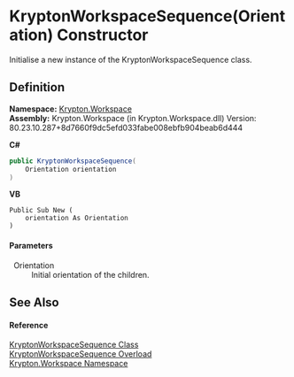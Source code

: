 # KryptonWorkspaceSequence(Orientation) Constructor


Initialise a new instance of the KryptonWorkspaceSequence class.



## Definition
**Namespace:** <a href="0dbf488f-9676-a1e5-a949-1b4bcea03d52.md">Krypton.Workspace</a>  
**Assembly:** Krypton.Workspace (in Krypton.Workspace.dll) Version: 80.23.10.287+8d7660f9dc5efd033fabe008ebfb904beab6d444

**C#**
``` C#
public KryptonWorkspaceSequence(
	Orientation orientation
)
```
**VB**
``` VB
Public Sub New ( 
	orientation As Orientation
)
```



#### Parameters
<dl><dt>  Orientation</dt><dd>Initial orientation of the children.</dd></dl>

## See Also


#### Reference
<a href="90e480eb-d307-0af5-d5f9-c0a4dc985388.md">KryptonWorkspaceSequence Class</a>  
<a href="1da5d58c-71e2-85f2-088f-93dff007bdbe.md">KryptonWorkspaceSequence Overload</a>  
<a href="0dbf488f-9676-a1e5-a949-1b4bcea03d52.md">Krypton.Workspace Namespace</a>  

